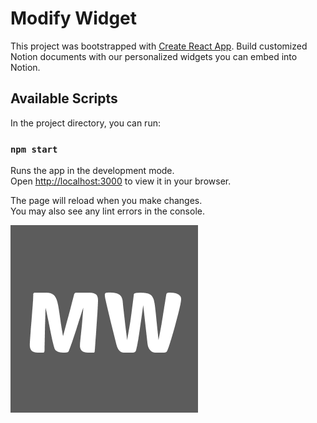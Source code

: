 # Modify Widget

This project was bootstrapped with [Create React App](https://github.com/facebook/create-react-app). Build customized Notion documents with our personalized widgets you can embed into Notion.

## Available Scripts

In the project directory, you can run:

### `npm start`

Runs the app in the development mode.\
Open [http://localhost:3000](http://localhost:3000) to view it in your browser.

The page will reload when you make changes.\
You may also see any lint errors in the console.

![Alt text](src/images/Logo.png?raw=true "Logo")
